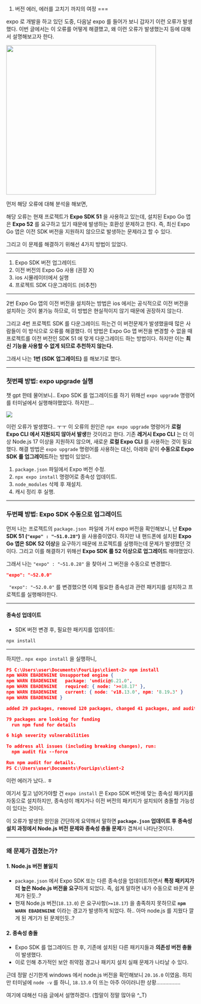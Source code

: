 01. 버전 에러, 에러를 고치기 까지의 여정
===

expo 로 개발을 하고 있던 도중, 다음날 expo 를 들어가 보니 갑자기 이런 오류가 발생했다. 이번 글에서는 이 오류를 어떻게 해결했고, 왜 이런 오류가 발생했는지 등에 대해서 설명해보고자 한다.

<img src="https://private-user-images.githubusercontent.com/167315197/387953293-86c2d2c0-84d5-4867-b27b-61cc52c57084.png?jwt=eyJhbGciOiJIUzI1NiIsInR5cCI6IkpXVCJ9.eyJpc3MiOiJnaXRodWIuY29tIiwiYXVkIjoicmF3LmdpdGh1YnVzZXJjb250ZW50LmNvbSIsImtleSI6ImtleTUiLCJleHAiOjE3MzIwODE2OTQsIm5iZiI6MTczMjA4MTM5NCwicGF0aCI6Ii8xNjczMTUxOTcvMzg3OTUzMjkzLTg2YzJkMmMwLTg0ZDUtNDg2Ny1iMjdiLTYxY2M1MmM1NzA4NC5wbmc_WC1BbXotQWxnb3JpdGhtPUFXUzQtSE1BQy1TSEEyNTYmWC1BbXotQ3JlZGVudGlhbD1BS0lBVkNPRFlMU0E1M1BRSzRaQSUyRjIwMjQxMTIwJTJGdXMtZWFzdC0xJTJGczMlMkZhd3M0X3JlcXVlc3QmWC1BbXotRGF0ZT0yMDI0MTEyMFQwNTQzMTRaJlgtQW16LUV4cGlyZXM9MzAwJlgtQW16LVNpZ25hdHVyZT05MDk1YzUyZTdhOGFjOThjM2U5Y2RjMTllOGRlMTYxZTUwY2I2YjY5MzY3MzNhN2I5NzNjYTliMzkzYTFiMDA0JlgtQW16LVNpZ25lZEhlYWRlcnM9aG9zdCJ9.VzxBB6pejCy6wSjjShOCET2U6oF79947Se8jHPo6_mg" height="400" />


먼저 해당 오류에 대해 분석을 해보면, 

해당 오류는 현재 프로젝트가 **Expo SDK 51** 을 사용하고 있는데, 설치된 Expo Go 앱은 **Expo 52** 를 요구하고 있기 때문에 발생하는 호환성 문제하고 한다. 즉, 최신 Expo Go 앱은 이전 SDK 버전을 지원하지 않으므로 발생하는 문제라고 할 수 있다. 

그리고 이 문제를 해결하기 위해선 4가지 방법이 있었다.

---
1. Expo SDK 버전 업그레이드 
2. 이전 버전의 Expo Go 사용 (권장 X)
3. ios 시뮬레이터에서 실행
4. 프로젝트 SDK 다운그레이드 (비추천)
---

2번 Expo Go 앱의 이전 버전을 설치하는 방법은 ios 에서는 공식적으로 이전 버전을 설치하는 것이 불가능 하므로, 이 방법은 현실적이지 않기 때문에 권장하지 않는다.

그리고 4번 프로젝트 SDK 를 다운그레이드 하는건 이 버전문제가 발생했을때 많은 사람들이 이 방식으로 오류를 해결했다. 이 방법은 Expo Go 앱 버전을 변경할 수 없을 때 프로젝트를 이전 버전인 SDK 51 에 맞게 다운그레이드 하는 방법이다. 하지만 이는 **최신 기능을 사용할 수 없게 되므로 추천하지 않는다.**


그래서 나는 **1번 (SDK 업그레이드)** 를 해보기로 했다.


---

### 첫번째 방법: expo upgrade 실행
챗 gpt 한테 물어보니.. Expo SDK 를 업그레이드를 하기 위해선 `expo upgrade` 명령어를 터미널에서 실행해야했었다. 하지만...

![](https://private-user-images.githubusercontent.com/167315197/387963040-cd9083aa-aa75-443e-be10-6bc896dd1c5f.png?jwt=eyJhbGciOiJIUzI1NiIsInR5cCI6IkpXVCJ9.eyJpc3MiOiJnaXRodWIuY29tIiwiYXVkIjoicmF3LmdpdGh1YnVzZXJjb250ZW50LmNvbSIsImtleSI6ImtleTUiLCJleHAiOjE3MzIwODMzNDUsIm5iZiI6MTczMjA4MzA0NSwicGF0aCI6Ii8xNjczMTUxOTcvMzg3OTYzMDQwLWNkOTA4M2FhLWFhNzUtNDQzZS1iZTEwLTZiYzg5NmRkMWM1Zi5wbmc_WC1BbXotQWxnb3JpdGhtPUFXUzQtSE1BQy1TSEEyNTYmWC1BbXotQ3JlZGVudGlhbD1BS0lBVkNPRFlMU0E1M1BRSzRaQSUyRjIwMjQxMTIwJTJGdXMtZWFzdC0xJTJGczMlMkZhd3M0X3JlcXVlc3QmWC1BbXotRGF0ZT0yMDI0MTEyMFQwNjEwNDVaJlgtQW16LUV4cGlyZXM9MzAwJlgtQW16LVNpZ25hdHVyZT1iYzc2YTljYzc4YjlkNjlkMTgwMzAxYTQ2Mjg3MmVhNWUyYWZiZjRjYzk4MzYxZDI4NjQ5NDkzNjg1ZWIwMDc2JlgtQW16LVNpZ25lZEhlYWRlcnM9aG9zdCJ9.sbMIAtINRzmIMgF8oCU-tlFS5ypxAmY0K9Z-Ij5GUFw)

이런 오류가 발생했다.. ㅜㅜ 이 오류의 원인은 `npx expo upgrade` 명령어가 **로컬 Expo CLI 에서 지원되지 않아서 발생**한 것이라고 한다. 기존 **레거시 Expo CLI** 는 더 이상 Node.js 17 이상을 지원하지 않으며, 새로운 **로컬 Expo CLI** 를 사용하는 것이 필요했다.
해결 방법은 `expo upgrade` 명령어를 사용하는 대신, 아래와 같이 **수동으로 Expo SDK 를 업그레이드**하는 방법이 있었다.


1. `package.json` 파일에서 Expo 버전 수정.
2. `npx expo install` 명령어로 종속성 업데이트.
2. `node_modules` 삭제 후 재설치.
3. 캐시 정리 후 실행.

---

### 두번째 방법: Expo SDK 수동으로 업그레이드

 먼저 나는 프로젝트의 `package.json `파일에 가서 expo 버전을 확인해보니, 난 **Expo SDK 51 (`"expo" : "~51.0.28"`)** 을 사용중이였다. 하지만 내 핸드폰에 설치된 **Expo Go 앱은 SDK 52 이상**을 요구하기 때문에 프로젝트를 실행하는데 문제가 발생했던 것이다. 그리고 이를 해결하기 위해선 **Expo SDK 를 52 이상으로 업그레이드** 해야했었다.


그래서 나는 `"expo" : "~51.0.28"` 을 찾아서 그 버전을 수동으로 변경했다. 

```json
"expo": "~52.0.0"
```

` "expo": "~52.0.0"` 를 변경했으면 이제 필요한 종속성과 관련 패키지를 설치하고 프로젝트를 실행해야한다.

---
#### 종속성 업데이트
- SDK 버전 변경 후, 필요한 패키지를 업데이트:

```bash
npx install
```
---


하지만.. `npx expo install` 을 실행하니, 

```json
PS C:\Users\user\Documents\FourLips\client-2> npm install 
npm WARN EBADENGINE Unsupported engine {
npm WARN EBADENGINE   package: 'undici@6.21.0',       
npm WARN EBADENGINE   required: { node: '>=18.17' },  
npm WARN EBADENGINE   current: { node: 'v18.13.0', npm: '8.19.3' }
npm WARN EBADENGINE }

added 29 packages, removed 120 packages, changed 41 packages, and audited 1045 packages in 42s

79 packages are looking for funding
  run npm fund for details

6 high severity vulnerabilities

To address all issues (including breaking changes), run:
  npm audit fix --force

Run npm audit for details.
PS C:\Users\user\Documents\FourLips\client-2
```
이런 에러가 났다.. ㅎ 

여기서 짚고 넘어가야할 건 `expo install` 은 Expo SDK 버전에 맞는 종속성 패키지를 자동으로 설치하지만, 종속성이 깨지거나 이전 버전의 패키지가 설치되어 충돌할 가능성이 있다는 것이다.

이 오류가 발생한 원인을 간단하게 요약해서 말하면 **`package.json` 업데이트 후 종속성 설치 과정에서 Node.js 버전 문제와 종속성 충돌 문제**가 겹쳐서 나타난것이다. 

---

### 왜 문제가 겹쳤는가?

#### 1. Node.js 버전 불일치
- `package.json` 에서 Expo SDK 또는 다른 종속성을 업데이트하면서 **특정 패키지가 더 높은 Node.js 버전을 요구**하게 되었다. 즉, 쉽게 말하면 내가 수동으로 바꾼게 문제가 된듯..?
- 현재 Node.js 버전(`18.13.0`) 은 요구사항(`>=18.17`) 을 충족하지 못하므로 **`npm WARN EBADENGINE`** 이라는 경고가 발생하게 되었다. 하.. 아마 node.js 를 지웠다 깔게 된 계기가 된 문제인듯..?

#### 2. 종속성 충돌
- Expo SDK 를 업그레이드 한 후, 기존에 설치된 다른 패키지들과 **의존성 버전 충돌**이 발생했다.
- 이로 인해 추가적인 보안 취약점 경고나 패키지 설치 실패 문제가 나타날 수 있다.

근데 정말 신기한게 windows 에서 node.js 버전을 확인해보니 `20.16.0` 이였음. 하지만 터미널에 `node -v` 를 하니, `18.13.0` 이 뜨는 아주 아이러니한 상황................

여기에 대해선 다음 글에서 설명하겠다. (할말이 정말 많아유 ^_T)